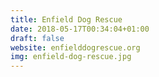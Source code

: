 ```yaml
---
title: Enfield Dog Rescue
date: 2018-05-17T00:34:04+01:00
draft: false
website: enfielddogrescue.org
img: enfield-dog-rescue.jpg
---
```

